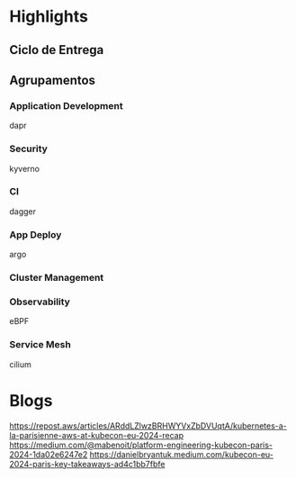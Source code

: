 # Highlights

## Ciclo de Entrega

## Agrupamentos

### Application Development

dapr

### Security

kyverno

### CI

dagger

### App Deploy

argo

### Cluster Management

### Observability

eBPF

### Service Mesh

cilium

# Blogs

https://repost.aws/articles/ARddLZlwzBRHWYVxZbDVUqtA/kubernetes-a-la-parisienne-aws-at-kubecon-eu-2024-recap
https://medium.com/@mabenoit/platform-engineering-kubecon-paris-2024-1da02e6247e2
https://danielbryantuk.medium.com/kubecon-eu-2024-paris-key-takeaways-ad4c1bb7fbfe
